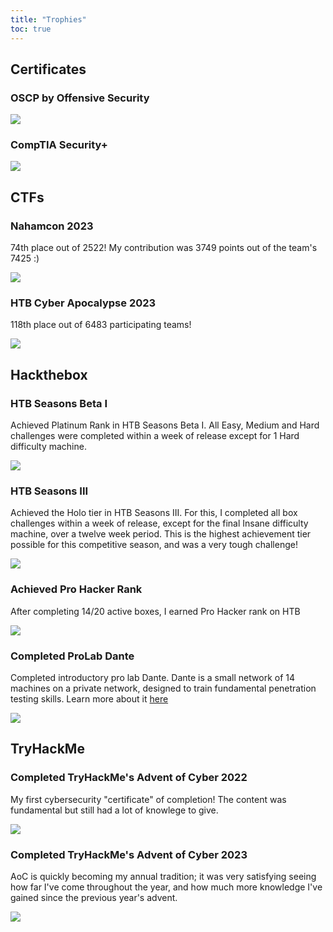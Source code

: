```yaml
---
title: "Trophies"
toc: true
---
```

## Certificates
### OSCP by Offensive Security
![](images/Cert.png)

### CompTIA Security+
![](images/Comptia.png)

## CTFs
### Nahamcon 2023
74th place out of 2522! My contribution was 3749 points out of the team's 7425 :)

![](images/nahamcon.png)

### HTB Cyber Apocalypse 2023
118th place out of 6483 participating teams!

![](images/cyberapocalypse.png)

## Hackthebox
### HTB Seasons Beta I
Achieved Platinum Rank in HTB Seasons Beta I. All Easy, Medium and Hard challenges were completed within a week of release except for 1 Hard difficulty machine.

![](images/HTB_Season1.png)

### HTB Seasons III
Achieved the Holo tier in HTB Seasons III. For this, I completed all box challenges within a week of release, except for the final Insane difficulty machine, over a twelve week period. This is the highest achievement tier possible for this competitive season, and was a very tough challenge!

![](images/holo3.png)

### Achieved Pro Hacker Rank
After completing 14/20 active boxes, I earned Pro Hacker rank on HTB

![](images/prohacker.png)

### Completed ProLab Dante
Completed introductory pro lab Dante. Dante is a small network of 14 machines on a private network, designed to train fundamental penetration testing skills. Learn more about it [here](https://www.hackthebox.com/newsroom/prolab-dante) 

![](images/Dante.png)

## TryHackMe
### Completed TryHackMe's Advent of Cyber 2022
My first cybersecurity "certificate" of completion! The content was fundamental but still had a lot of knowlege to give.

![](images/THM-D4VXZVJ05K.png)

### Completed TryHackMe's Advent of Cyber 2023
AoC is quickly becoming my annual tradition; it was very satisfying seeing how far I've come throughout the year, and how much more knowledge I've gained since the previous year's advent.

![](images/THM-4MBPZUYXL6.png)
